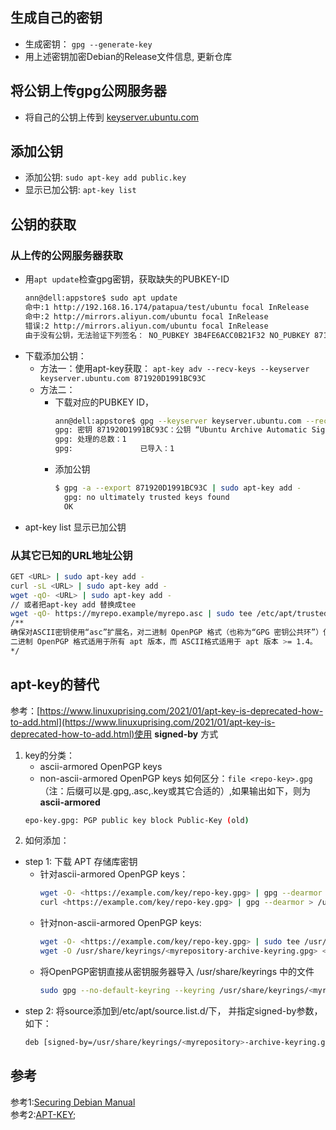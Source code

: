 ## 生成自己的密钥
- 生成密钥： `gpg --generate-key`
- 用上述密钥加密Debian的Release文件信息, 更新仓库
  
## 将公钥上传gpg公网服务器
- 将自己的公钥上传到 [keyserver.ubuntu.com](http://keyserver.ubuntu.com)

## 添加公钥
- 添加公钥: `sudo apt-key add public.key`
- 显示已加公钥: `apt-key list `

## 公钥的获取
### 从上传的公网服务器获取
- 用`apt update`检查gpg密钥，获取缺失的PUBKEY-ID
    ```bash
    ann@dell:appstore$ sudo apt update 
    命中:1 http://192.168.16.174/patapua/test/ubuntu focal InRelease
    命中:2 http://mirrors.aliyun.com/ubuntu focal InRelease
    错误:2 http://mirrors.aliyun.com/ubuntu focal InRelease    
    由于没有公钥，无法验证下列签名： NO_PUBKEY 3B4FE6ACC0B21F32 NO_PUBKEY 871920D1991BC93C
    ```
- 下载添加公钥：
  - 方法一：使用apt-key获取： `apt-key adv --recv-keys --keyserver keyserver.ubuntu.com 871920D1991BC93C`
  - 方法二：
    - 下载对应的PUBKEY ID，
        ```bash
        ann@dell:appstore$ gpg --keyserver keyserver.ubuntu.com --recv-keys 871920D1991BC93C
        gpg: 密钥 871920D1991BC93C：公钥 “Ubuntu Archive Automatic Signing Key (2018) <ftpmaster@ubuntu.com>” 已导入
        gpg: 处理的总数：1
        gpg:               已导入：1
        ```
    - 添加公钥
      ```sh
      $ gpg -a --export 871920D1991BC93C | sudo apt-key add -
        gpg: no ultimately trusted keys found
        OK
      ```
- apt-key list 显示已加公钥
### 从其它已知的URL地址公钥  
```sh
GET <URL> | sudo apt-key add -
curl -sL <URL> | sudo apt-key add -
wget -qO- <URL> | sudo apt-key add -
// 或者把apt-key add 替换成tee
wget -qO- https://myrepo.example/myrepo.asc | sudo tee /etc/apt/trusted.gpg.d/myrepo.asc
/**
确保对ASCII密钥使用“asc”扩展名，对二进制 OpenPGP 格式（也称为“GPG 密钥公共环”）使用“gpg”扩展名。  
二进制 OpenPGP 格式适用于所有 apt 版本，而 ASCII格式适用于 apt 版本 >= 1.4。
*/
```
## apt-key的替代
  参考：[https://www.linuxuprising.com/2021/01/apt-key-is-deprecated-how-to-add.html](https://www.linuxuprising.com/2021/01/apt-key-is-deprecated-how-to-add.html)使用 **signed-by** 方式
1. key的分类：
   - ascii-armored OpenPGP keys
   - non-ascii-armored OpenPGP keys
    如何区分：`file <repo-key>.gpg`（注：后缀可以是.gpg,.asc,.key或其它合适的）,如果输出如下，则为**ascii-armored**
    ```sh
    epo-key.gpg: PGP public key block Public-Key (old)
    ```
2.  如何添加：
- step 1:  下载 APT 存储库密钥
    - 针对ascii-armored OpenPGP keys：  
        ```sh
        wget -O- <https://example.com/key/repo-key.gpg> | gpg --dearmor | sudo tee /usr/share/keyrings/<myrepository>-archive-keyring.gpg
        curl <https://example.com/key/repo-key.gpg> | gpg --dearmor > /usr/share/keyrings/<myrepository>-archive-keyring.gpg
        ```
    - 针对non-ascii-armored OpenPGP keys:
        ```sh
        wget -O- <https://example.com/key/repo-key.gpg> | sudo tee /usr/share/keyrings/<myrepository-archive-keyring.gpg>
        wget -O /usr/share/keyrings/<myrepository-archive-keyring.gpg> <https://example.com/key/repo-key.gpg>
        ```
   - 将OpenPGP密钥直接从密钥服务器导入 /usr/share/keyrings 中的文件
        ```sh
        sudo gpg --no-default-keyring --keyring /usr/share/keyrings/<myrepository>-archive-keyring.gpg --keyserver <hkp://keyserver.ubuntu.com:80> --recv-keys <fingerprint>
        ```
- step 2:
  将source添加到/etc/apt/source.list.d/下， 并指定signed-by参数，如下：
  ```sh
  deb [signed-by=/usr/share/keyrings/<myrepository>-archive-keyring.gpg] <https://repository.example.com/debian/ stable main>
  ```
## 参考
参考1:[Securing Debian Manual](https://www.debian.org/doc/manuals/securing-debian-manual/deb-pack-sign.en.html)  
参考2:[APT-KEY](https://manpages.debian.org/testing/apt/apt-key.8.en.html);
